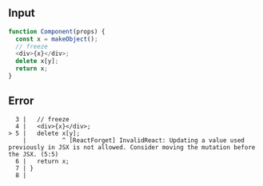 
## Input

```javascript
function Component(props) {
  const x = makeObject();
  // freeze
  <div>{x}</div>;
  delete x[y];
  return x;
}

```


## Error

```
  3 |   // freeze
  4 |   <div>{x}</div>;
> 5 |   delete x[y];
    |          ^ [ReactForget] InvalidReact: Updating a value used previously in JSX is not allowed. Consider moving the mutation before the JSX. (5:5)
  6 |   return x;
  7 | }
  8 |
```
          
      